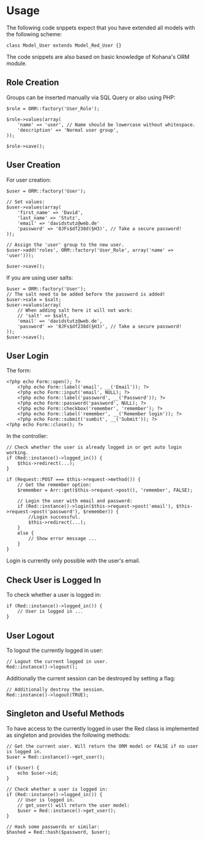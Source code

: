 # Usage

The following code snppets expect that you have extended all models with the following scheme:

    class Model_User extends Model_Red_User {}

The code snippets are also based on basic knowledge of Kohana's ORM module.

## Role Creation

Groups can be inserted manually via SQL Query or also using PHP:

    $role = ORM::factory('User_Role');
    
    $role->values(array(
        'name' => 'user', // Name should be lowercase without whitespace.
        'description' => 'Normal user group',
    ));
    
    $role->save();

## User Creation

For user creation:

    $user = ORM::factory('User');
    
    // Set values:
    $user->values(array(
        'first_name' => 'David',
        'last_name' => 'Stutz',
        'email' => 'davidstutz@web.de'
        'password' => '8JFs$df238d(§H3)', // Take a secure password!
    ));
    
    // Assign the 'user' group to the new user.
    $user->add('roles', ORM::factory('User_Role', array('name' => 'user')));
    
    $user->save();

If you are using user salts:

    $user = ORM::factory('User');
    // The salt need to be added before the password is added!
    $user->sale = $salt;
    $user->values(array(
        // When adding salt here it will not work:
        // 'salt' => $salt,
        'email' => 'davidstutz@web.de',
        'password' => '8JFs$df238d(§H3)', // Take a secure password!
    ));
    $user->save();

## User Login

The form:

    <?php echo Form::open(); ?>
        <?php echo Form::label('email', __('Email')); ?>
        <?php echo Form::input('email', NULL); ?>
        <?php echo Form::label('password', __('Password')); ?>
        <?php echo Form::password('password', NULL); ?>
        <?php echo Form::checkbox('remember', 'remember'); ?>
        <?php echo Form::label('remember', __('Remember login')); ?>
        <?php echo Form::submit('sumbit', __('Submit')); ?>
    <?php echo Form::close(); ?> 

In the controller:

    // Check whether the user is already logged in or get auto login working.
    if (Red::instance()->logged_in()) {
        $this->redirect(...);
    }
    
    if (Request::POST === $this->request->method()) {
        // Get the remember option:
        $remember = Arr::get($this->request->post(), 'remember', FALSE);
        
        // Login the user with email and password:
        if (Red::instance()->login($this->request->post('email'), $this->request->post('password'), $remember)) {
            //Login successful.
            $this->redirect(...);
        }
        else {
            // Show error message ...
        }
    }
    
Login is currently only possible with the user's email.
    
## Check User is Logged In

To check whether a user is logged in:

    if (Red::instance()->logged_in()) {
        // User is logged in ...
    }
    
## User Logout

To logout the currently logged in user:

    // Logout the current logged in user.
    Red::instance()->logout();

Additionally the current session can be destroyed by setting a flag:

    // Additionally destroy the session.
    Red::instance()->logout(TRUE);
    
## Singleton and Useful Methods

To have access to the currently logged in user the Red class is implemented as singleton and provides the following methods:

    // Get the current user. Will return the ORM model or FALSE if no user is logged in.
    $user = Red::instance()->get_user();
    
    if ($user) {
        echo $user->id;
    }
    
    // Check whether a user is logged in:
    if (Red::instance()->logged_in()) {
        // User is logged in.
        // get_user() will return the user model:
        $user = Red::instance()->get_user();
    }
    
    // Hash some passwords or similar:
    $hashed = Red::hash($password, $user);
